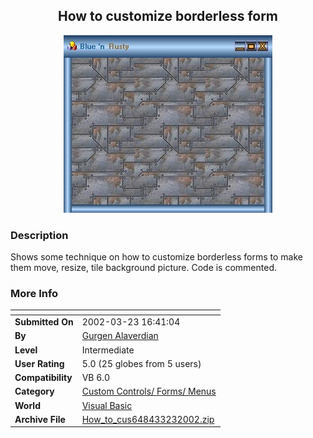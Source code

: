 ﻿<div align="center">

## How to customize borderless form

<img src="PIC200232223113816.jpg">
</div>

### Description

Shows some technique on how to customize borderless forms to make them move, resize, tile background picture. Code is commented.
 
### More Info
 


<span>             |<span>
---                |---
**Submitted On**   |2002-03-23 16:41:04
**By**             |[Gurgen Alaverdian](https://github.com/Planet-Source-Code/PSCIndex/blob/master/ByAuthor/gurgen-alaverdian.md)
**Level**          |Intermediate
**User Rating**    |5.0 (25 globes from 5 users)
**Compatibility**  |VB 6\.0
**Category**       |[Custom Controls/ Forms/  Menus](https://github.com/Planet-Source-Code/PSCIndex/blob/master/ByCategory/custom-controls-forms-menus__1-4.md)
**World**          |[Visual Basic](https://github.com/Planet-Source-Code/PSCIndex/blob/master/ByWorld/visual-basic.md)
**Archive File**   |[How\_to\_cus648433232002\.zip](https://github.com/Planet-Source-Code/gurgen-alaverdian-how-to-customize-borderless-form__1-32973/archive/master.zip)








